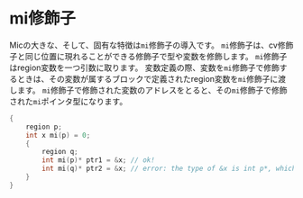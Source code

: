 # mi修飾子

Micの大きな、そして、固有な特徴は`mi`修飾子の導入です。
`mi`修飾子は、cv修飾子と同じ位置に現れることができる修飾子で型や変数を修飾します。
`mi`修飾子はregion変数を一つ引数に取ります。
変数定義の際、変数を`mi`修飾子で修飾するときは、その変数が属するブロックで定義されたregion変数を`mi`修飾子に渡します。
`mi`修飾子で修飾された変数のアドレスをとると、その`mi`修飾子で修飾された`mi`ポインタ型になります。
```c
{
    region p;
    int x mi(p) = 0;
    {
        region q;
        int mi(p)* ptr1 = &x; // ok!
        int mi(q)* ptr2 = &x; // error: the type of &x is int p*, which is incompatible with int q*, the type of p2 
    }
}
```

